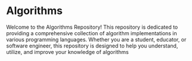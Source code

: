 # Algorithms
Welcome to the Algorithms Repository! This repository is dedicated to providing a comprehensive collection of algorithm implementations in various programming languages. Whether you are a student, educator, or software engineer, this repository is designed to help you understand, utilize, and improve your knowledge of algorithms

